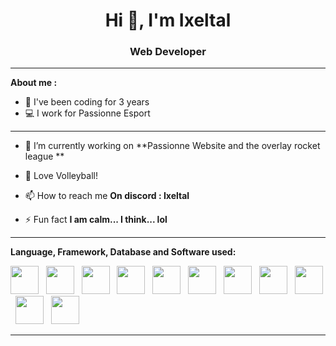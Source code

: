 <h1 align="center">Hi 👋, I'm Ixeltal</h1>
<h3 align="center"> Web Developer</h3>

---

**About me :**

- 🤳 I've been coding for 3 years
- 💻 I work for Passionne Esport

---

- 🔭 I’m currently working on **Passionne Website and the overlay rocket league **

- 💬 Love Volleyball! 

- 📫 How to reach me **On discord : Ixeltal**

- ⚡ Fun fact **I am calm... I think... lol**


---

**Language, Framework, Database and Software used:**

<a href="https://code.visualstudio.com/"><img src="https://cdn.jsdelivr.net/gh/devicons/devicon/icons/vscode/vscode-original.svg" width="45px" /></a>
&nbsp;
<a href="https://git-scm.com"><img src="https://cdn.jsdelivr.net/gh/devicons/devicon/icons/git/git-original.svg" width="45px" /></a>
&nbsp;
<a href="https://git-scm.com"><img src="https://cdn.jsdelivr.net/gh/devicons/devicon/icons/php/php-plain.svg" width="45px" /></a>
&nbsp;
<a href="https://git-scm.com"><img src="https://cdn.jsdelivr.net/gh/devicons/devicon/icons/sass/sass-original.svg" width="45px" /></a>
&nbsp;
<a href="https://git-scm.com"><img src="https://cdn.jsdelivr.net/gh/devicons/devicon/icons/html5/html5-original.svg" width="45px" /></a>
&nbsp;
<a href="https://git-scm.com"><img src="https://cdn.jsdelivr.net/gh/devicons/devicon/icons/figma/figma-original.svg" width="45px" /></a>
&nbsp;
<a href="https://git-scm.com"><img src="https://cdn.jsdelivr.net/gh/devicons/devicon/icons/css3/css3-original.svg" width="45px" /></a>
&nbsp;
<a href="https://git-scm.com"><img src="https://cdn.jsdelivr.net/gh/devicons/devicon/icons/csharp/csharp-original.svg" width="45px" /></a>
&nbsp;
<a href="https://git-scm.com"><img src="https://cdn.jsdelivr.net/gh/devicons/devicon/icons/discordjs/discordjs-original.svg" width="45px" /></a>
&nbsp;
<a href="https://fr.wordpress.org/"><img src="https://cdn.jsdelivr.net/gh/devicons/devicon@latest/icons/wordpress/wordpress-original.svg" width="45px" /></a>
&nbsp;
<a href="https://fr.react.dev/"><img src="https://cdn.jsdelivr.net/gh/devicons/devicon@latest/icons/react/react-original.svg" width="45px" /></a>
&nbsp;
            
          

---
